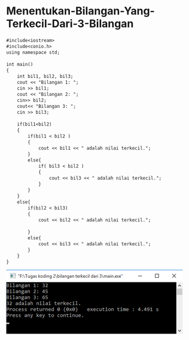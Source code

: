 # Menentukan-Bilangan-Yang-Terkecil-Dari-3-Bilangan
    #include<iostream>
    #include<conio.h>
    using namespace std;

    int main()
    {
        int bil1, bil2, bil3;
        cout << "Bilangan 1: ";
        cin >> bil1;
        cout << "Bilangan 2: ";
        cin>> bil2;
        cout<< "Bilangan 3: ";
        cin >> bil3;

        if(bil1<bil2)
        {
            if(bil1 < bil2 )
            {
                cout << bil1 << " adalah nilai terkecil.";
            }
            else{
                if( bil3 < bil2 )
                {
                    cout << bil3 << " adalah nilai terkecil.";
                }
            }
        }
        else{
            if(bil2 < bil3)
            {
                cout << bil2 << " adalah nilai terkecil.";

            }
            else{
                cout << bil3 << " adalah nilai terkecil.";
            }
        }
    }
    
   ![img](https://raw.githubusercontent.com/BambangPriam/Menentukan-Bilangan-Yang-Terkecil-Dari-3-Bilangan/master/Menentukan%20Yang%20Terkecil%20Dari%203%20Bilangan.png)
